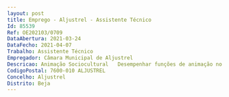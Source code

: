 ```yaml
--- 
layout: post
title: Emprego - Aljustrel - Assistente Técnico
Id: 85539
Ref: OE202103/0709
DataAbertura: 2021-03-24
DataFecho: 2021-04-07
Trabalho: Assistente Técnico
Empregador: Câmara Municipal de Aljustrel
Descricao: Animação Sociocultural   Desempenhar funções de animação no âmbito das Atividades da Componente de Apoio à Família nos estabelecimentos de ensino do Concelho ou noutros locais definidos pela Autarquia para o desenvolvimento destas atividades e durante as férias escolares   organizar, coordenar e desenvolver atividades de animação    contribuir para o desenvolvimento da capacidade de autonomia, criatividade e iniciativa de grupos ou comunidades    elaborar relatórios das atividades desenvolvidas.
CodigoPostal: 7600-010 ALJUSTREL
Concelho: Aljustrel
Distrito: Beja
--- 
```

